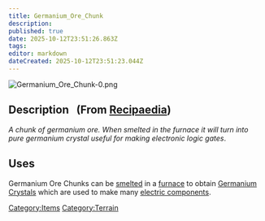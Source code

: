 ```yaml
---
title: Germanium_Ore_Chunk
description: 
published: true
date: 2025-10-12T23:51:26.863Z
tags: 
editor: markdown
dateCreated: 2025-10-12T23:51:23.044Z
---
```


![Germanium_Ore_Chunk-0.png](Germanium_Ore_Chunk-0.png
"Germanium_Ore_Chunk-0.png")

## Description   (From [Recipaedia](.. "wikilink"))

*A chunk of germanium ore. When smelted in the furnace it will turn into
pure germanium crystal useful for making electronic logic gates*.

## Uses

Germanium Ore Chunks can be [smelted](Smelting "wikilink") in a
[furnace](furnace "wikilink") to obtain [Germanium
Crystals](Germanium_Crystal "wikilink") which are used to make many
[electric components](:Category:Electrics "wikilink").

[Category:Items](Category:Items "wikilink")
[Category:Terrain](Category:Terrain "wikilink")